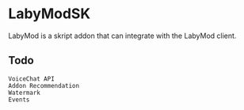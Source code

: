 # LabyModSK
LabyMod is a skript addon that can integrate with the LabyMod client.

## Todo
```
VoiceChat API
Addon Recommendation
Watermark
Events
```
